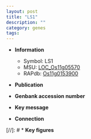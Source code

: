```yaml
---
layout: post
title: "LS1"
description: ""
category: genes
tags: 
---
```


* **Information**  
    + Symbol: LS1  
    + MSU: [LOC_Os11g05570](http://rice.uga.edu/cgi-bin/ORF_infopage.cgi?orf=LOC_Os11g05570)  
    + RAPdb: [Os11g0153900](http://rapdb.dna.affrc.go.jp/viewer/gbrowse_details/irgsp1?name=Os11g0153900)  

* **Publication**  

* **Genbank accession number**  

* **Key message**  

* **Connection**  

[//]: # * **Key figures**  


